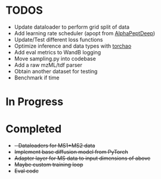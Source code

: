# TODOS
- Update dataloader to perform grid split of data
- Add learning rate scheduler (apopt from [AlphaPeptDeep](https://github.com/MannLabs/alphapeptdeep/blob/5cb3d2c8da526e38c6dd94f370409a751da282de/peptdeep/model/model_interface.py#L34-L162))
- Update/Test different loss functions
- Optimize inference and data types with [torchao](https://pytorch.org/blog/pytorch-native-architecture-optimization/)
- Add eval metrics to WandB logging
- Move sampling.py into codebase
- Add a raw mzML/tdf parser
- Obtain another dataset for testing
- Benchmark if time

# In Progress

# Completed
- ~~- Dataloaders for MS1+MS2 data~~
- ~~Implement base diffusion model from PyTorch~~
- ~~Adapter layer for MS data to input dimensions of above~~
- ~~Maybe custom training loop~~
- ~~Eval code~~